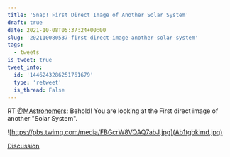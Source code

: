 ```yaml
---
title: 'Snap! First Direct Image of Another Solar System'
draft: true
date: 2021-10-08T05:37:24+00:00
slug: '202110080537-first-direct-image-another-solar-system'
tags:
  - tweets
is_tweet: true
tweet_info:
  id: '1446243286251761679'
  type: 'retweet'
  is_thread: False
---
```




RT [@MAstronomers](https://x.com/MAstronomers): Behold! You are looking at the First direct image of another "Solar System". 

![https://pbs.twimg.com/media/FBGcrW8VQAQ7abJ.jpg](Ab1tgbkimd.jpg)

[Discussion](https://x.com/sytelus/status/1446243286251761679)
